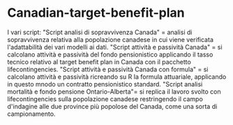 # Canadian-target-benefit-plan
I vari script:
"Script analisi di sopravvivenza Canada" = analisi di sopravvivenza relativa alla popolazione canadese in cui viene verificata l'adattabilità dei vari modelli ai dati.
"Script attività e passività Canada" = si calcolano attività e passività del fondo pensionistico applicando il tasso tecnico relativo al target benefit plan in Canada con il pacchetto lifecontingencies.
"Script attività e passività Canada con formula" = si calcolano attività e passività ricreando su R la formula attuariale, applicando in questo mnodo un contratto pensionistico standard.
"Script analisi mortalità e fondo pensione Ontario-Alberta"= si replica il lavoro svolto con lifecontingencies sulla popolazione canadese restringendo il campo d'indagine alle due province più popolose del Canada, come una sorta di campionamento.
